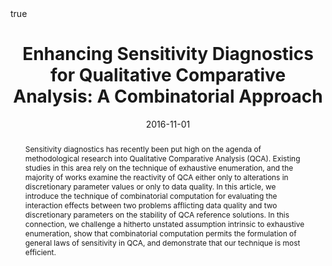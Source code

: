 ﻿---
featured: false

authors: ["Alrik Thiem", "Reto Spöhel", "Adrian Dușa"]

title: "Enhancing Sensitivity Diagnostics for Qualitative Comparative Analysis: A Combinatorial Approach"

date: "2016-11-01"
publishDate: "2016-11-01"

# 0 = Uncategorized, 1 = Conference proceedings, 2 = Journal, 3 = Work in progress, 4 = Technical report, 5 = Book, 6 = Book chapter
publication_types:
- "2"

publication: "*Political Analysis*"

publication_short: ""

abstract: "Sensitivity diagnostics has recently been put high on the agenda of methodological research into Qualitative Comparative Analysis (QCA). Existing studies in this area rely on the technique of exhaustive enumeration, and the majority of works examine the reactivity of QCA either only to alterations in discretionary parameter values or only to data quality. In this article, we introduce the technique of combinatorial computation for evaluating the interaction effects between two problems afflicting data quality and two discretionary parameters on the stability of QCA reference solutions. In this connection, we challenge a hitherto unstated assumption intrinsic to exhaustive enumeration, show that combinatorial computation permits the formulation of general laws of sensitivity in QCA, and demonstrate that our technique is most efficient."

doi: "10.1093/pan/mpv028"

projects: []

summary: 

math: true

tags: ["R", "QCA"]

# url_code: ""
# url_dataset: ""
# url_pdf: ""
# url_poster: ""
# url_project: ""
# url_slides: ""
# url_source: ""
# url_video: ""

links:
- name: "replication"
  url: "https://dataverse.harvard.edu/dataset.xhtml?persistentId=doi:10.7910/DVN/QE27H9"


image:
  caption: ""
  focal_point: ""
  preview_only: false
---


